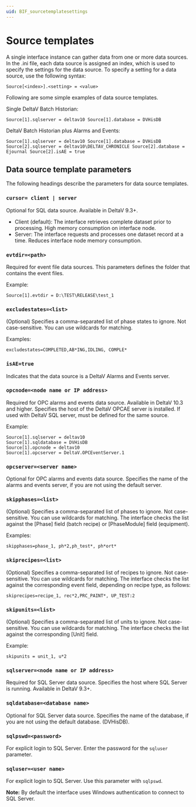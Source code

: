 ```yaml
---
uid: BIF_sourcetemplatesettings
---
```


# Source templates

A single interface instance can gather data from one or more data sources. In the .ini file, each data source is assigned an index, which is used to specify the settings for the data source. To specify a setting for a data source, use the following syntax:

```text
Source[<index>].<setting> = <value>
```

Following are some simple examples of data source templates.

Single DeltaV Batch Historian:

```text
Source[1].sqlserver = deltav10 Source[1].database = DVHisDB
```

DeltaV Batch Historian plus Alarms and Events:

```text
Source[1].sqlserver = deltav10 Source[1].database = DVHisDB Source[2].sqlserver = deltav10\DELTAV_CHRONICLE Source[2].database = Ejournal Source[2].isAE = true
```

## Data source template parameters

The following headings describe the parameters for data source templates.

### `cursor= client | server` 

Optional for SQL data source. Available in DeltaV 9.3+.

* Client (default): The interface retrieves complete dataset prior to processing. High memory consumption on interface node.
* Server: The interface requests and processes one dataset record at a time. Reduces interface node memory consumption.

### `evtdir=<path>`

Required for event file data sources. This parameters defines the folder that contains the event files. 

Example:

```text
Source[1].evtdir = D:\TEST\RELEASE\test_1
``` 

### `excludestates=<list>`

(Optional) Specifies a comma-separated list of phase states to ignore. Not case-sensitive. You can use wildcards for matching. 

Examples:

```text
excludestates=COMPLETED,AB*ING,IDLING, COMPLE*
```

### `isAE=true`

Indicates that the data source is a DeltaV Alarms and Events server.

### `opcnode=<node name or IP address>`

Required for OPC alarms and events data source. Available in DeltaV 10.3 and higher. Specifies the host of the DeltaV OPCAE server is installed. If used with DeltaV SQL server, must be defined for the same source. 

Example:

```text
Source[1].sqlserver = deltav10
Source[1].sqldatabase = DVHisDB
Source[1].opcnode = deltav10
Source[1].opcserver = DeltaV.OPCEventServer.1
```

### `opcserver=<server name>`

Optional for OPC alarms and events data source. Specifies the name of the alarms and events server, if you are not using the default server.

### `skipphases=<list>`

(Optional) Specifies a comma-separated list of phases to ignore. Not case-sensitive. You can use wildcards for matching. The interface checks the list against the [Phase] field (batch recipe) or [PhaseModule] field (equipment). 

Examples:

```text
skipphases=phase_1, ph*2,ph_test*, ph*ort*
```

### `skiprecipes=<list>`

(Optional) Specifies a comma-separated list of recipes to ignore. Not case-sensitive. You can use wildcards for matching. The interface checks the list against the corresponding event field, depending on recipe type, as follows:

```text
skiprecipes=recipe_1, rec*2,PRC_PAINT*, UP_TEST:2
```

### `skipunits=<list>`

(Optional) Specifies a comma-separated list of units to ignore. Not case-sensitive. You can use wildcards for matching. The interface checks the list against the corresponding [Unit] field. 

Example:

```text
skipunits = unit_1, u*2
```

### `sqlserver=<node name or IP address>`

Required for SQL Server data source. Specifies the host where SQL Server is running. Available in DeltaV 9.3+.

### `sqldatabase=<database name>`

Optional for SQL Server data source. Specifies the name of the database, if you are not using the default database. (DVHisDB).

### `sqlpswd=<password>` 

For explicit login to SQL Server. Enter the password for the `sqluser` parameter.

### `sqluser=<user name>` 

For explicit login to SQL Server. Use this parameter with `sqlpswd`. 

**Note:** By default the interface uses Windows authentication to connect to SQL Server. 
